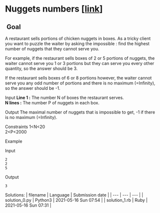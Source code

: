 # Nuggets numbers \[[link](https://www.codingame.com/training/hard/nuggets-numbers)\]


 Goal
-----


A restaurant sells portions of chicken nuggets in boxes. As a tricky client you want to puzzle the waiter by asking the impossible : find the highest number of nuggets that they cannot serve you.  
  
For example, if the restaurant sells boxes of 2 or 5 portions of nuggets, the waiter cannot serve you 1 or 3 portions but they can serve you every other quantity, so the answer should be 3.  
  
If the restaurant sells boxes of 6 or 8 portions however, the waiter cannot serve you any odd number of portions and there is no maximum (=Infinity), so the answer should be -1.



Input
**Line 1 :** The number N of boxes the restaurant serves.  
**N lines :** The number P of nuggets in each box.


Output
The maximal number of nuggets that is impossible to get, -1 if there is no maximum (=Infinity).


Constraints
1<N<20  
2<P<2000


Example


Input

```
2
2
5

```



Output

```
3
```





Solutions:
| filename | Language | Submission date |
| --- | --- | --- |
| solution_0.py | Python3 | 2021-05-16 Sun 07:54 |
| solution_1.rb | Ruby | 2021-05-16 Sun 07:31 |
